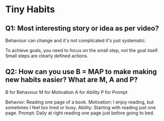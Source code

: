 # Tiny Habits  

## Q1: Most interesting story or idea as per video?  

Behaviour can change and it's not complicated it's just systematic.

To achieve goals, you need to focus on the small step, not the goal itself. Small steps are clearly defined actions.  

## Q2: How can you use B = MAP to make making new habits easier? What are M, A and P?  

B for Behaviour
M for Motivation
A for Ability
P for Prompt

Behavior: Reading one page of a book.
Motivation: I enjoy reading, but sometimes I feel too tired or busy.
Ability: Starting with reading just one page.
Prompt: Daily at right reading one page just before going to bed.  

